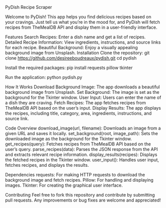 PyDish Recipe Scraper

Welcome to PyDish! This app helps you find delicious recipes based on your cravings. Just tell us what you’re in the mood for, and PyDish will fetch recipes from TheMealDB API and display them in a user-friendly interface.

Features
Search Recipes: Enter a dish name and get a list of recipes.
Detailed Recipe Information: View ingredients, instructions, and source links for each recipe.
Beautiful Background: Enjoy a visually appealing background image from Unsplash.
Installation
Clone the repository:
git clone https://github.com/desireeboudreaux/pydish.git
cd pydish

Install the required packages:
pip install requests pillow tkinter

Run the application:
python pydish.py

How It Works
Download Background Image: The app downloads a beautiful background image from Unsplash.
Set Background: The image is set as the background for the Tkinter window.
User Input: Users can enter the name of a dish they are craving.
Fetch Recipes: The app fetches recipes from TheMealDB API based on the user’s input.
Display Results: The app displays the recipes, including title, category, area, ingredients, instructions, and source link.

Code Overview
download_image(url, filename): Downloads an image from a given URL and saves it locally.
set_background(root, image_path): Sets the downloaded image as the background for the Tkinter window.
get_recipes(query): Fetches recipes from TheMealDB API based on the user’s query.
parse_recipes(data): Parses the JSON response from the API and extracts relevant recipe information.
display_results(recipes): Displays the fetched recipes in the Tkinter window.
user_input(): Handles user input, fetches recipes, and displays the results.

Dependencies
requests: For making HTTP requests to download the background image and fetch recipes.
Pillow: For handling and displaying images.
Tkinter: For creating the graphical user interface.

Contributing
Feel free to fork this repository and contribute by submitting pull requests. Any improvements or bug fixes are welcome and appreciated!


